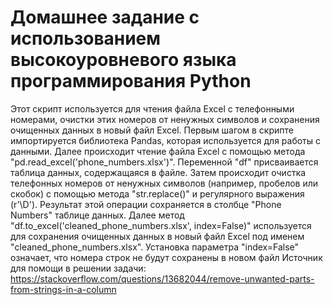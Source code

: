 # Домашнее задание c использованием высокоуровневого языка программирования Python
Этот скрипт используется для чтения файла Excel с телефонными номерами, очистки этих номеров от ненужных символов и сохранения очищенных данных в новый файл Excel. Первым шагом в скрипте импортируется библиотека Pandas, которая используется для работы с данными. Далее происходит чтение файла Excel с помощью метода "pd.read_excel('phone_numbers.xlsx')". Переменной "df" присваивается таблица данных, содержащаяся в файле. Затем происходит очистка телефонных номеров от ненужных символов (например, пробелов или скобок) с помощью метода "str.replace()" и регулярного выражения (r'\D'). Результат этой операции сохраняется в столбце "Phone Numbers" таблице данных. Далее метод "df.to_excel('cleaned_phone_numbers.xlsx', index=False)" используется для сохранения очищенных данных в новый файл Excel под именем "cleaned_phone_numbers.xlsx". Установка параметра "index=False" означает, что номера строк не будут сохранены в новом файл
Источник для помощи в решении задачи: https://stackoverflow.com/questions/13682044/remove-unwanted-parts-from-strings-in-a-column
